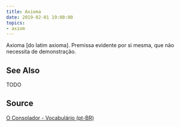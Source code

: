 ```yaml
---
title: Axioma
date: 2019-02-01 19:00:00
topics:
- axiom
---
```


Axioma [do latim axioma]. Premissa evidente por si mesma, que não necessita de demonstração. 

## See Also
TODO

## Source
[O Consolador - Vocabulário (pt-BR)](http://www.oconsolador.com.br/linkfixo/vocabulario/principal.html)


